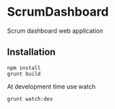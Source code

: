 # ScrumDashboard

Scrum dashboard web application

## Installation

```
npm install
grunt build
```

At development time use watch
```
grunt watch:dev
```
